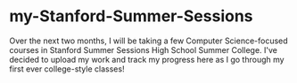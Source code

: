 # my-Stanford-Summer-Sessions
Over the next two months, I will be taking a few Computer Science-focused courses in Stanford Summer Sessions High School Summer College. I've decided to upload my work and track my progress here as I go through my first ever college-style classes!
